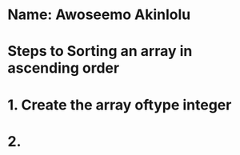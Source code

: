 # Name: Awoseemo Akinlolu
# Steps to Sorting an array in ascending order

# 1. Create the array oftype integer
# 2. 